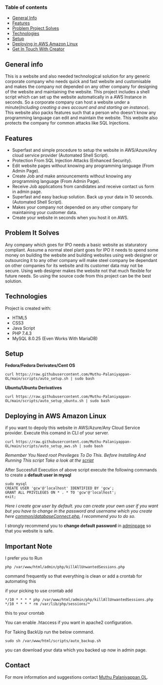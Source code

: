 ### Table of contents
* [General Info](#general-info)
* [Features](#features)
* [Problem Project Solves](#problem-it-solves)
* [Technologies](#technologies)
* [Setup](#setup)
* [Deploying in AWS Amazon Linux](#deploying-in-aWS-amazon-linux)
* [Get In Touch With Creator](#contact)

## General info
This is a website and also needed technological solution for any generic corporate company who needs quick and fast website and customisable and makes the company not depended on any other company for designing of the website and maintaining the website. This project includes a shell script which can set up the website automatically in a AWS Instance in seconds. So a corporate company can host a website under a minute(*Including creating a aws account and and starting an instance*). This website also packs features such that a person who doesn't know any programming language can edit and maintain the website. This website also protects the company for common attacks like SQL Injections.

## Features
* Superfast and simple procedure to setup the website in AWS/Azure/Any cloud service provider (Automated Shell Script).
* Protection From SQL Injection Attacks (Enhanced Security).
* Edit website pages without knowing any programming language (From Admin Page).
* Create Job and make announcements without knowing any programming language (From Admin Page).
* Receive Job applications from candidates and receive contact us form in admin page.
* Superfast and easy backup solution. Back up your data in 10 seconds. (Automated Shell Script).
* Makes your company not depended on any other company for maintaining your customer data.
* Create your website in seconds when you host it on AWS.

## Problem It Solves
Any company which goes for IPO needs a basic website as staturatory compliant.
Assume a normal steel plant goes for IPO it needs to spend some money on building the website and building websites using web designer or outsourcing it to any other company will make steel company be dependant on other companies for its website and its customer data may not be secure.
Using web designer makes the website not that much flexible for future needs. So using the source code from this project can be the best solution.

## Technologies
Project is created with:
* HTML5
* CSS3
* Java Script
* PHP 7.4.3
* MySQL 8.0.25 (Even Works With MariaDB)
	
## Setup

**Fedora/Fedora Derivates/Cent OS**

```
curl https://raw.githubusercontent.com/Muthu-Palaniyappan-OL/main/scripts/auto_setup.sh | sudo bash
```

**Ubuntu/Ubuntu Derivatives**

```
curl https://raw.githubusercontent.com/Muthu-Palaniyappan-OL/main/scripts/auto_setup_ubuntu.sh | sudo bash
```

## Deploying in AWS Amazon Linux

if you want to depoly this website in AWS/Azure/Any Cloud Service provider. Execute this comand in CLI of your server.

```
curl https://raw.githubusercontent.com/Muthu-Palaniyappan-OL/main/scripts/auto_setup_aws.sh | sudo bash
```

*Remember You Need root Previleges To Do This. Before Installing And Running This script Take a look at the [script](scripts/auto_setup.sh)*

After Succesfull Execution of above script execute the following commands to create a **default user in mysql**

```
sudo mysql
CREATE USER 'gcw'@'localhost' IDENTIFIED BY 'gcw';
GRANT ALL PRIVILEGES ON * . * TO 'gcw'@'localhost';
exit;
```

*Here i create gcw user by default. you can create your own user if you want but you have to change in the password and username which you create here [common/databaseConnect.php](common/databaseConnect.php), I recommend you to do so.*

I strongly recommend you to **change default password** in [adminpage](admin/login.php) so that you website is safe.

## Important Note

I prefer you to Run 

```
php /var/www/html/admin/php/killAllUnwantedSessions.php
```
command frequently so that everything is clean or add a crontab for automating this

if your picking to use crontab add
```
*/10 * * * * php /var/www/html/admin/php/killAllUnwantedSessions.php
*/10 * * * * rm /var/lib/php/sessions/*
```
this to your crontab

You can enable .htaccess if you want in apache2 configuration.

For Taking BackUp run the below command.
```
sudo sh /var/www/html/scripts/auto_backup.sh
```

you can download your data which you backed up now in admin page.

## Contact
 
For more information and suggestions contact [Muthu Palaniyappan OL](mailto:muthu892542@gmail.com).
